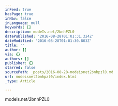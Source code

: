 ```yaml
---
inFeed: true
hasPage: true
inNav: false
inLanguage: null
keywords: []
description: modeIs.net/2bnhPZL0
datePublished: '2016-08-28T01:01:31.324Z'
dateModified: '2016-08-28T01:01:30.803Z'
title: ''
author: []
via: {}
authors: []
publisher: {}
starred: false
sourcePath: _posts/2016-08-28-modeisnet2bnhpzl0.md
url: modeisnet2bnhpzl0/index.html
_type: Article

---
```

modeIs.net/2bnhPZL0